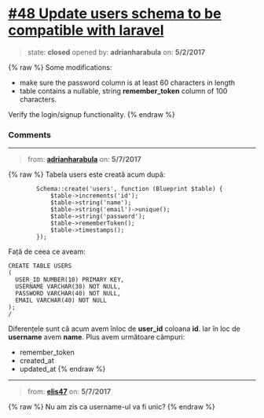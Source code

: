 # [\#48 Update users schema to be compatible with laravel](https://github.com/adrianharabula/condr/issues/48)

> state: **closed** opened by: **adrianharabula** on: **5/2/2017**

{% raw %}
Some modifications:

- make sure the password column is at least 60 characters in length
- table contains a nullable, string  __remember_token__ column of 100 characters. 

Verify the login/signup functionality.
{% endraw %}


### Comments

---
> from: [**adrianharabula**](https://github.com/adrianharabula/condr/issues/48#issuecomment-299665703) on: **5/7/2017**

{% raw %}
Tabela users este creată acum după:
```
        Schema::create('users', function (Blueprint $table) {
            $table->increments('id');
            $table->string('name');
            $table->string('email')->unique();
            $table->string('password');
            $table->rememberToken();
            $table->timestamps();
        });
```

Față de ceea ce aveam:
```
CREATE TABLE USERS
(
  USER_ID NUMBER(10) PRIMARY KEY,
  USERNAME VARCHAR(30) NOT NULL,
  PASSWORD VARCHAR(40) NOT NULL,
  EMAIL VARCHAR(40) NOT NULL
);
/
```

Diferențele sunt că acum avem înloc de __user_id__ coloana __id__. Iar în loc de __username__ avem __name__. Plus avem următoare câmpuri:

- remember_token
- created_at
- updated_at
{% endraw %}
---
> from: [**elis47**](https://github.com/adrianharabula/condr/issues/48#issuecomment-299688369) on: **5/7/2017**

{% raw %}
Nu am zis ca username-ul va fi unic? 
{% endraw %}
